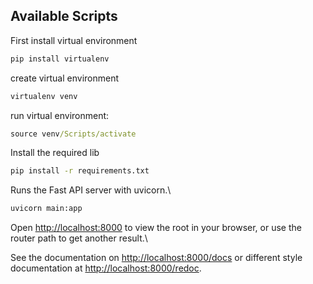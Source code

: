 ## Available Scripts

First install virtual environment

```cmd
pip install virtualenv
```

create virtual environment

```cmd
virtualenv venv
```

run virtual environment:

```cmd
source venv/Scripts/activate
```

Install the required lib

```cmd
pip install -r requirements.txt
```

Runs the Fast API server with uvicorn.\

```cmd
uvicorn main:app
```

Open [http://localhost:8000](http://localhost:8000) to view the root in your browser, or use the router path to get another result.\

See the documentation on [http://localhost:8000/docs](http://localhost:8000/docs) or different style documentation at [http://localhost:8000/redoc](http://localhost:8000/redoc).
